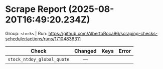 # Scrape Report (2025-08-20T16:49:20.234Z)

Group: `stocks`  |  Run: https://github.com/AlbertoRoca96/scraping-checks-scheduler/actions/runs/17104836311

| Check | Changed | Keys | Error |
|---|:---:|:--|:--|
| `stock_ntdoy_global_quote` | — |  |  |
